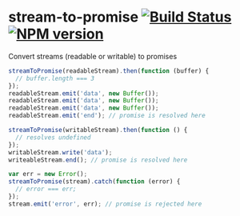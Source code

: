 stream-to-promise [![Build Status](https://travis-ci.org/bendrucker/stream-to-promise.png)](https://travis-ci.org/bendrucker/stream-to-promise) [![NPM version](https://badge.fury.io/js/stream-to-promise.png)](http://badge.fury.io/js/stream-to-promise)
=================

Convert streams (readable or writable) to promises


```js
streamToPromise(readableStream).then(function (buffer) {
  // buffer.length === 3
});
readableStream.emit('data', new Buffer());
readableStream.emit('data', new Buffer());
readableStream.emit('data', new Buffer());
readableStream.emit('end'); // promise is resolved here
```

```js
streamToPromise(writableStream).then(function () {
  // resolves undefined
});
writableStream.write('data');
writeableStream.end(); // promise is resolved here
```

```js
var err = new Error();
streamToPromise(stream).catch(function (error) {
  // error === err;
});
stream.emit('error', err); // promise is rejected here
```
